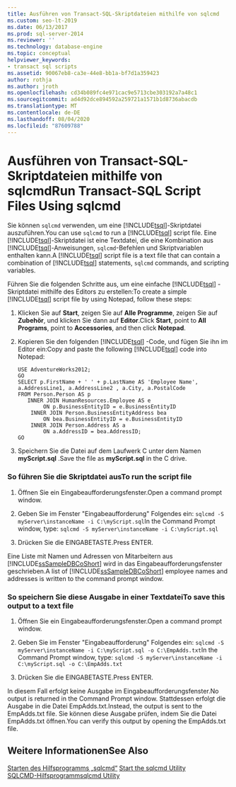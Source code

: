 ```yaml
---
title: Ausführen von Transact-SQL-Skriptdateien mithilfe von sqlcmd
ms.custom: seo-lt-2019
ms.date: 06/13/2017
ms.prod: sql-server-2014
ms.reviewer: ''
ms.technology: database-engine
ms.topic: conceptual
helpviewer_keywords:
- transact sql scripts
ms.assetid: 90067eb8-ca3e-44e8-bb1a-bf7d1a359423
author: rothja
ms.author: jroth
ms.openlocfilehash: cd34b089fc4e971cac9e5713cbe303192a7a48c1
ms.sourcegitcommit: ad4d92dce894592a259721a1571b1d8736abacdb
ms.translationtype: MT
ms.contentlocale: de-DE
ms.lasthandoff: 08/04/2020
ms.locfileid: "87609788"
---
```

# <a name="run-transact-sql-script-files-using-sqlcmd"></a><span data-ttu-id="081da-102">Ausführen von Transact-SQL-Skriptdateien mithilfe von sqlcmd</span><span class="sxs-lookup"><span data-stu-id="081da-102">Run Transact-SQL Script Files Using sqlcmd</span></span>
  <span data-ttu-id="081da-103">Sie können `sqlcmd` verwenden, um eine [!INCLUDE[tsql](../../includes/tsql-md.md)]-Skriptdatei auszuführen.</span><span class="sxs-lookup"><span data-stu-id="081da-103">You can use `sqlcmd` to run a [!INCLUDE[tsql](../../includes/tsql-md.md)] script file.</span></span> <span data-ttu-id="081da-104">Eine [!INCLUDE[tsql](../../includes/tsql-md.md)]-Skriptdatei ist eine Textdatei, die eine Kombination aus [!INCLUDE[tsql](../../includes/tsql-md.md)]-Anweisungen, `sqlcmd`-Befehlen und Skriptvariablen enthalten kann.</span><span class="sxs-lookup"><span data-stu-id="081da-104">A [!INCLUDE[tsql](../../includes/tsql-md.md)] script file is a text file that can contain a combination of [!INCLUDE[tsql](../../includes/tsql-md.md)] statements, `sqlcmd` commands, and scripting variables.</span></span>  
  
 <span data-ttu-id="081da-105">Führen Sie die folgenden Schritte aus, um eine einfache [!INCLUDE[tsql](../../includes/tsql-md.md)] -Skriptdatei mithilfe des Editors zu erstellen:</span><span class="sxs-lookup"><span data-stu-id="081da-105">To create a simple [!INCLUDE[tsql](../../includes/tsql-md.md)] script file by using Notepad, follow these steps:</span></span>  
  
1.  <span data-ttu-id="081da-106">Klicken Sie auf **Start**, zeigen Sie auf **Alle Programme**, zeigen Sie auf **Zubehör**, und klicken Sie dann auf **Editor**.</span><span class="sxs-lookup"><span data-stu-id="081da-106">Click **Start**, point to **All Programs**, point to **Accessories**, and then click **Notepad**.</span></span>  
  
2.  <span data-ttu-id="081da-107">Kopieren Sie den folgenden [!INCLUDE[tsql](../../includes/tsql-md.md)] -Code, und fügen Sie ihn im Editor ein:</span><span class="sxs-lookup"><span data-stu-id="081da-107">Copy and paste the following [!INCLUDE[tsql](../../includes/tsql-md.md)] code into Notepad:</span></span>  
  
    ```  
    USE AdventureWorks2012;  
    GO  
    SELECT p.FirstName + ' ' + p.LastName AS 'Employee Name',  
    a.AddressLine1, a.AddressLine2 , a.City, a.PostalCode   
    FROM Person.Person AS p   
       INNER JOIN HumanResources.Employee AS e   
            ON p.BusinessEntityID = e.BusinessEntityID  
        INNER JOIN Person.BusinessEntityAddress bea   
            ON bea.BusinessEntityID = e.BusinessEntityID  
        INNER JOIN Person.Address AS a   
            ON a.AddressID = bea.AddressID;  
    GO  
    ```  
  
3.  <span data-ttu-id="081da-108">Speichern Sie die Datei auf dem Laufwerk C unter dem Namen **myScript.sql** .</span><span class="sxs-lookup"><span data-stu-id="081da-108">Save the file as **myScript.sql** in the C drive.</span></span>  
  
### <a name="to-run-the-script-file"></a><span data-ttu-id="081da-109">So führen Sie die Skriptdatei aus</span><span class="sxs-lookup"><span data-stu-id="081da-109">To run the script file</span></span>  
  
1.  <span data-ttu-id="081da-110">Öffnen Sie ein Eingabeaufforderungsfenster.</span><span class="sxs-lookup"><span data-stu-id="081da-110">Open a command prompt window.</span></span>  
  
2.  <span data-ttu-id="081da-111">Geben Sie im Fenster "Eingabeaufforderung" Folgendes ein: `sqlcmd -S myServer\instanceName -i C:\myScript.sql`</span><span class="sxs-lookup"><span data-stu-id="081da-111">In the Command Prompt window, type: `sqlcmd -S myServer\instanceName -i C:\myScript.sql`</span></span>  
  
3.  <span data-ttu-id="081da-112">Drücken Sie die EINGABETASTE.</span><span class="sxs-lookup"><span data-stu-id="081da-112">Press ENTER.</span></span>  
  
 <span data-ttu-id="081da-113">Eine Liste mit Namen und Adressen von Mitarbeitern aus [!INCLUDE[ssSampleDBCoShort](../../includes/sssampledbcoshort-md.md)] wird in das Eingabeaufforderungsfenster geschrieben.</span><span class="sxs-lookup"><span data-stu-id="081da-113">A list of [!INCLUDE[ssSampleDBCoShort](../../includes/sssampledbcoshort-md.md)] employee names and addresses is written to the command prompt window.</span></span>  
  
### <a name="to-save-this-output-to-a-text-file"></a><span data-ttu-id="081da-114">So speichern Sie diese Ausgabe in einer Textdatei</span><span class="sxs-lookup"><span data-stu-id="081da-114">To save this output to a text file</span></span>  
  
1.  <span data-ttu-id="081da-115">Öffnen Sie ein Eingabeaufforderungsfenster.</span><span class="sxs-lookup"><span data-stu-id="081da-115">Open a command prompt window.</span></span>  
  
2.  <span data-ttu-id="081da-116">Geben Sie im Fenster "Eingabeaufforderung" Folgendes ein: `sqlcmd -S myServer\instanceName -i C:\myScript.sql -o C:\EmpAdds.txt`</span><span class="sxs-lookup"><span data-stu-id="081da-116">In the Command Prompt window, type: `sqlcmd -S myServer\instanceName -i C:\myScript.sql -o C:\EmpAdds.txt`</span></span>  
  
3.  <span data-ttu-id="081da-117">Drücken Sie die EINGABETASTE.</span><span class="sxs-lookup"><span data-stu-id="081da-117">Press ENTER.</span></span>  
  
 <span data-ttu-id="081da-118">In diesem Fall erfolgt keine Ausgabe im Eingabeaufforderungsfenster.</span><span class="sxs-lookup"><span data-stu-id="081da-118">No output is returned in the Command Prompt window.</span></span> <span data-ttu-id="081da-119">Stattdessen erfolgt die Ausgabe in die Datei EmpAdds.txt.</span><span class="sxs-lookup"><span data-stu-id="081da-119">Instead, the output is sent to the EmpAdds.txt file.</span></span> <span data-ttu-id="081da-120">Sie können diese Ausgabe prüfen, indem Sie die Datei EmpAdds.txt öffnen.</span><span class="sxs-lookup"><span data-stu-id="081da-120">You can verify this output by opening the EmpAdds.txt file.</span></span>  
  
## <a name="see-also"></a><span data-ttu-id="081da-121">Weitere Informationen</span><span class="sxs-lookup"><span data-stu-id="081da-121">See Also</span></span>  
 <span data-ttu-id="081da-122">[Starten des Hilfsprogramms „sqlcmd“](sqlcmd-start-the-utility.md) </span><span class="sxs-lookup"><span data-stu-id="081da-122">[Start the sqlcmd Utility](sqlcmd-start-the-utility.md) </span></span>  
 [<span data-ttu-id="081da-123">SQLCMD-Hilfsprogramm</span><span class="sxs-lookup"><span data-stu-id="081da-123">sqlcmd Utility</span></span>](../../tools/sqlcmd-utility.md)  
  
  
